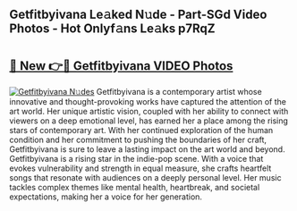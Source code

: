 ## Getfitbyivana Le𝚊ked N𝚞de - Part-SGd Video Photos - Hot Onlyf𝚊ns Le𝚊ks p7RqZ

# <h2><a href="http://ab87203.deff.icu/?id=Getfitbyivana">🔗 New 👉🔴 Getfitbyivana VIDEO Photos</a></h2>

[![Getfitbyivana N𝚞des](https://i.imgur.com/rIISA9y.gif)](http://ab87203.deff.icu/?id=Getfitbyivana)
Getfitbyivana is a contemporary artist whose innovative and thought-provoking works have captured the attention of the art world. Her unique artistic vision, coupled with her ability to connect with viewers on a deep emotional level, has earned her a place among the rising stars of contemporary art. With her continued exploration of the human condition and her commitment to pushing the boundaries of her craft, Getfitbyivana is sure to leave a lasting impact on the art world and beyond. Getfitbyivana is a rising star in the indie-pop scene. With a voice that evokes vulnerability and strength in equal measure, she crafts heartfelt songs that resonate with audiences on a deeply personal level. Her music tackles complex themes like mental health, heartbreak, and societal expectations, making her a voice for her generation.
